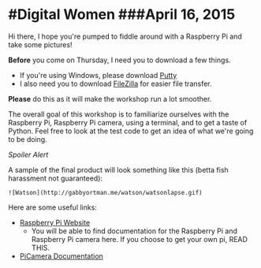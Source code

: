 #Digital Women
###April 16, 2015
===

Hi there, I hope you're pumped to fiddle around with a Raspberry Pi and take some pictures! 

**Before** you come on Thursday, I need you to download a few things. 

- If you're using Windows, please download [Putty](http://www.chiark.greenend.org.uk/~sgtatham/putty/download.html)
- I also need you to download [FileZilla](https://filezilla-project.org/download.php?type=client) for easier file transfer. 

**Please** do this as it will make the workshop run a lot smoother. 

The overall goal of this workshop is to familiarize ourselves with the Raspberry Pi, Raspberry Pi camera, using a terminal, and to get a taste of Python. Feel free to look at the test code to get an idea of what we're going to be doing. 

*Spoiler Alert* 

A sample of the final product will look something like this (betta fish harassment not guaranteed):


	![Watson](http://gabbyortman.me/watson/watsonlapse.gif)


Here are some useful links: 

- [Raspberry Pi Website](http://www.raspberrypi.org/)
	- You will be able to find documentation for the Raspberry Pi and Raspberry Pi camera here. If you choose to get your own pi, READ THIS. 
- [PiCamera Documentation](https://picamera.readthedocs.org/en/release-1.10/)
